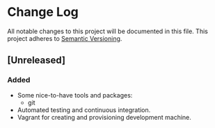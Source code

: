 # Change Log
All notable changes to this project will be documented in this file.
This project adheres to [Semantic Versioning](http://semver.org/).

## [Unreleased]
### Added
- Some nice-to-have tools and packages:
  - git
- Automated testing and continuous integration.
- Vagrant for creating and provisioning development machine.